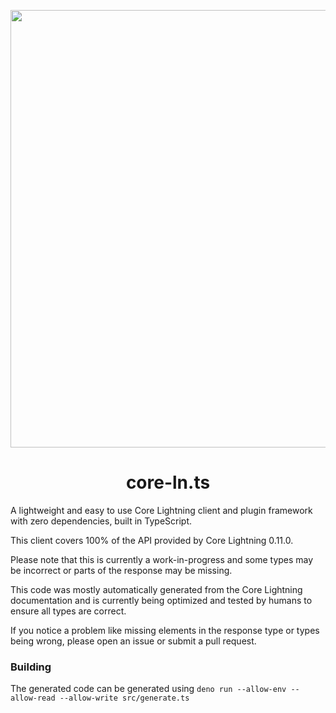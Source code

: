 <p align="center">
  <img width="700" src="https://github.com/runcitadel/core-ln.ts/raw/54ce0bec493cfb1ff51f153c89b58a9c0c110df0/logo.png">
  <h1 align="center">core-ln.ts</h1>
</p>

A lightweight and easy to use Core Lightning client and plugin framework with zero dependencies, built in TypeScript.

This client covers 100% of the API provided by Core Lightning 0.11.0.

Please note that this is currently a work-in-progress and some types may be incorrect or parts of the response may be missing.

This code was mostly automatically generated from the Core Lightning documentation and is currently being optimized and tested by humans to ensure all types are correct.

If you notice a problem like missing elements in the response type or types being wrong, please open an issue or submit a pull request.

### Building

The generated code can be generated using `deno run --allow-env --allow-read --allow-write src/generate.ts`
